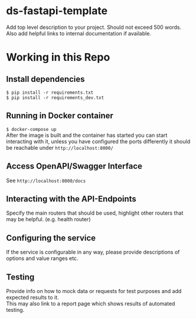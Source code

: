 # ds-fastapi-template
Add top level description to your project. Should not exceed 500 words.  
Also add helpful links to internal documentation if available. 

# Working in this Repo 

## Install dependencies

`$ pip install -r requirements.txt`  
`$ pip install -r requirements_dev.txt`
## Running in Docker container

`$ docker-compose up`  
After the image is built and the container has started you can start interacting with it, unless you have configured the ports differently it should be reachable under `http://localhost:8000/`

## Access OpenAPI/Swagger Interface

See `http://localhost:8000/docs`

## Interacting with the API-Endpoints

Specify the main routers that should be used, highlight other routers that may be helpful. (e.g. health router)  

## Configuring the service
If the service is configurable in any way, please provide descriptions of options and value ranges etc.  

## Testing
Provide info on how to mock data or requests for test purposes and add expected results to it.  
This may also link to a report page which shows results of automated testing.


